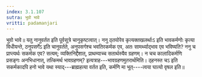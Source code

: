 ```yaml
---
index: 3.1.107
sutra: भुवो भावे
vritti: padamanjari
---
```


 भुवो भावे॥ यतु नानुवर्तत इति पूर्वसूत्रे चानुकृष्टत्वात्। ननु ठ्तयोरेव कृत्यक्तखलर्थाःऽ इति भावकर्मणोः कृत्या विधीयन्ते, ठनुपसर्गेऽ इति चानुवर्तते, अनुपसर्गश्च भवतिरकर्मक एव, अतः सामर्थ्याद्भाव एव भविष्यति? ननु च प्राप्त्यर्थः सकर्मक एव? सत्यम्; व्यक्तिनिर्द्देशात्, प्राथम्याच्च सतार्थस्यैव ग्रहणम्। न चच कालादिकर्मणि प्रसङ्गः अनभिधानात्, तत्किमर्थ भावग्रहणम्? इत्यत्राह---भावग्रहणमुतरार्थमिति। ठ्हनस्त चऽ इति सकर्मकादपि हनो भावे यथा स्याद्---ब्राह्महत्या वर्तत इति, कर्मणि मा भूत्----त्वया घात्यो वृषल इति॥
